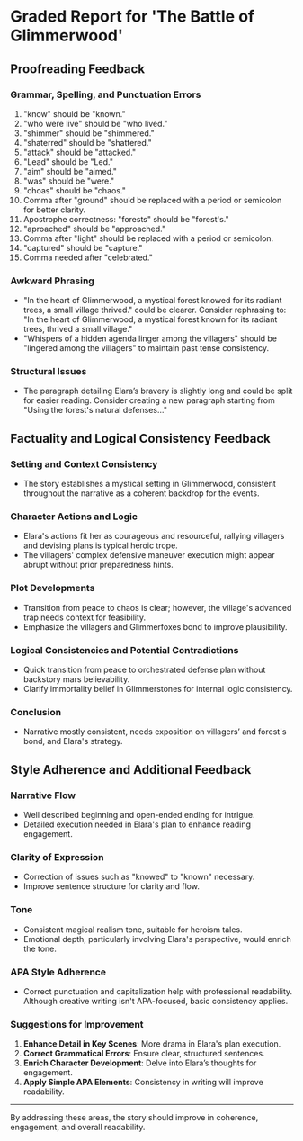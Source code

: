 # Graded Report for 'The Battle of Glimmerwood'

## Proofreading Feedback

### Grammar, Spelling, and Punctuation Errors

1. "know" should be "known."
2. "who were live" should be "who lived."
3. "shimmer" should be "shimmered."
4. "shaterred" should be "shattered."
5. "attack" should be "attacked."
6. "Lead" should be "Led."
7. "aim" should be "aimed."
8. "was" should be "were."
9. "choas" should be "chaos."
10. Comma after "ground" should be replaced with a period or semicolon for better clarity.
11. Apostrophe correctness: "forests" should be "forest's."
12. "aproached" should be "approached."
13. Comma after "light" should be replaced with a period or semicolon.
14. "captured" should be "capture."
15. Comma needed after "celebrated."

### Awkward Phrasing

- "In the heart of Glimmerwood, a mystical forest knowed for its radiant trees, a small village thrived." could be clearer. Consider rephrasing to: "In the heart of Glimmerwood, a mystical forest known for its radiant trees, thrived a small village."
- "Whispers of a hidden agenda linger among the villagers" should be "lingered among the villagers" to maintain past tense consistency.

### Structural Issues

- The paragraph detailing Elara’s bravery is slightly long and could be split for easier reading. Consider creating a new paragraph starting from "Using the forest's natural defenses..."

## Factuality and Logical Consistency Feedback

### Setting and Context Consistency

- The story establishes a mystical setting in Glimmerwood, consistent throughout the narrative as a coherent backdrop for the events.

### Character Actions and Logic

- Elara's actions fit her as courageous and resourceful, rallying villagers and devising plans is typical heroic trope.
- The villagers' complex defensive maneuver execution might appear abrupt without prior preparedness hints.

### Plot Developments

- Transition from peace to chaos is clear; however, the village's advanced trap needs context for feasibility.
- Emphasize the villagers and Glimmerfoxes bond to improve plausibility.

### Logical Consistencies and Potential Contradictions

- Quick transition from peace to orchestrated defense plan without backstory mars believability.
- Clarify immortality belief in Glimmerstones for internal logic consistency.

### Conclusion

- Narrative mostly consistent, needs exposition on villagers’ and forest's bond, and Elara's strategy.

## Style Adherence and Additional Feedback

### Narrative Flow

- Well described beginning and open-ended ending for intrigue.
- Detailed execution needed in Elara's plan to enhance reading engagement.

### Clarity of Expression

- Correction of issues such as "knowed" to "known" necessary.
- Improve sentence structure for clarity and flow.

### Tone

- Consistent magical realism tone, suitable for heroism tales.
- Emotional depth, particularly involving Elara's perspective, would enrich the tone.

### APA Style Adherence

- Correct punctuation and capitalization help with professional readability. Although creative writing isn't APA-focused, basic consistency applies.

### Suggestions for Improvement

1. **Enhance Detail in Key Scenes**: More drama in Elara's plan execution.
2. **Correct Grammatical Errors**: Ensure clear, structured sentences.
3. **Enrich Character Development**: Delve into Elara’s thoughts for engagement.
4. **Apply Simple APA Elements**: Consistency in writing will improve readability.

---

By addressing these areas, the story should improve in coherence, engagement, and overall readability.
